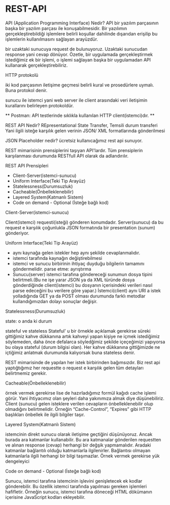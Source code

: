 # REST-API
API (Application Programming Interface) Nedir?
API bir yazılım parçasının başka bir yazılım parçası ile konuşabilmesidir. Bir yazılımın gerçekleştirebildiği işlemlere belirli koşullar dahilinde dışarıdan erişilip bu işlemlerin kullanılmasını sağlayan arayüzdür.

bir uzaktaki sunucuya request de bulunuyoruz. Uzaktaki sunucudan response yani cevap dönüyor.
Özetle, bir uygulamada gerçekleştirmek istediğimiz ek bir işlemi, o işlemi sağlayan başka bir uygulamadan API kullanarak gerçekleştirebiliriz.

HTTP protokolü

iki kod parçasının iletişime geçmesi belirli kural ve prosedürlere uymalı. Buna protokol denir.

sunucu ile istemci yani web server ile client arasındaki veri iletişimin kurallarını belirleyen protokoldür.

** Postman: API testlerinde sıklıkla kullanılan HTTP client(istemci)dır. **

REST API Nedir?
REpresentational State Transfer, Temsili durum transferi Yani ilgili isteğe karşılık gelen verinin JSON/ XML formatlarında gönderilmesi

JSON Placeholder nedir?
ücretsiz kullanıcağımız rest api sunuyor.

REST mimarisinin prensiplerini taşıyan API'lardır. Tüm prensiplerin karşılanması durumunda RESTfull API olarak da adlandırılır.

REST API Prensipleri
- Client-Server(istemci-sunucu)
- Uniform Interface(Teki Tip Arayüz)
- Statelessness(Durumsuzluk)
- Cacheable(Önbelleklenebilir)
- Layered System(Katmanlı Sistem)
- Code on demand - Optional (İsteğe bağlı kod)




Client-Server(istemci-sunucu)


Client(istemci) requesti(isteği) gönderen konumdadır. Server(sunucu) da bu request e karşılık çoğunlukla JSON formatında bir  presentation (sunum) gönderiyor.



Uniform Interface(Teki Tip Arayüz)


- aynı kaynağa gelen istekler hep aynı şekilde cevaplanmalıdır.
- istemci tarafında kaynağın değiştirebilmesi
- istemci ve sunucu birbirinin ihtiyaç duyduğu bilgilerin tamamını göndermelidir.
parse etme: ayrıştırma
- Sunucu(server) istemci tarafına göndereceği sunumun dosya tipini belirtmeli.(Bu ne işe yarar JSON ya da XML türünde dosya gönderdiğinde client(istemci) bu dosyanın içerisindeki verileri nasıl parse edeceğini bu verilere göre yapar.) İstemci(client) aynı URI a istek yolladığında GET ya da POST olması durumunda farklı metodlar kullandığımızdan dolayı sonuçlar değişir. 



Statelessness(Durumsuzluk)

state: o anda ki durum 

stateful ve stateless
Stateful' u bir örnekle açıklamak gerekirse süreki gittiğimiz kahve dükkanına artık kahveyi yapan kişiye ne içmek istediğimiz söylemeden, daha önce defalarca söyledğimiz şekilde içeçeğimizi yapıyorsa bu olaya stateful (durum bilgisi olan). Her kahve dükkanına gittiğimizde ne içtiğimiz anlatmak durumunda kalıyorsak buna stateless denir.

REST mimarisinde de yapılan her istek birbirinden bağımsızdır. Biz rest api  yaptığtığımız her requestte  o request e karşılık gelen tüm detayları belirtmemiz gerekir. 



Cacheable(Önbelleklenebilir)

örnek vermek gerekirse lise de hazırladığımız formül kağıdı cache işlemi görür. Yani ihtiyacımız olan şeyleri daha yakınımıza almak diye düşünebiliriz.
Client (sunucu) gelen isteklere verilen cevapların önbelleklenebilir olup olmadığını belirtmelidir. Örneğin “Cache-Control”, “Expires” gibi HTTP başlıkları önbellek ile ilgili bilgiler taşır.



Layered System(Katmanlı Sistem)

istemcinin direkt sunucu olarak iletişime geçtiğini düşünüyoruz. Ancak burada ara katmanlar kullanabilir. Bu ara katmanalar gönderilen requestten ve alınan response (cevap) herhangi bir değşik yapmamalıdır. Aradaki katmanlar bağlantılı olduğu katmanlarla ilgilenirler. Bağlantısı olmayan katmanlarla ilgili herhangi bir bilgi taşımazlar. Örnek vermek gerekirse yük dengeleyici


Code on demand - Optional (İsteğe bağlı kod)

Sunucu, istemci tarafına istemcinin işlevini genişletecek ek kodlar gönderebilir. Bu özellik istemci tarafında yapılması gereken işlemleri hafifletir.
Örneğin sunucu, istemci tarafına döneceği HTML dökümanın içerisine JavaScript kodları ekleyebilir.


